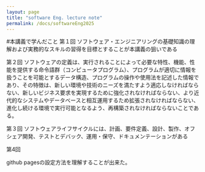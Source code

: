 ```yaml
---
layout: page
title: "software Eng. lecture note"
permalink: /docs/softwareEng2025
---
```


#本講義で学んだこと
第１回
ソフトウェア・エンジニアリングの基礎知識の理解および実務的なスキルの習得を目標とすることが本講義の狙いである

第２回
ソフトウェアの定義は、実行されることによって必要な特性、機能、性能を提供する命令語群（コンピュータプログラム）、プログラムが適切に情報を扱うことを可能とするデータ構造、プログラムの操作や使用法を記述した情報であり、その特徴は、新しい環境や技術のニーズを満たすよう適応しなければならない、新しいビジネス要求を実現するために強化されなければならない、より近代的なシステムやデータベースと相互運用するため拡張されなければならない、進化し続ける環境で実行可能となるよう、再構築されなければならないことである。

第３回
ソフトウェアライフサイクルには、計画、要件定義、設計、製作、オフシェア開発、テストとデバック、運用・保守、ドキュメンテーションがある

第4回



github pagesの設定方法を理解することが出来た。
